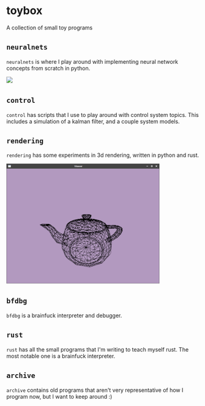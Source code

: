 # toybox

A collection of small toy programs

## `neuralnets`

`neuralnets` is where I play around with implementing neural network concepts from scratch in python.

<img src="neuralnets/demo.gif" width="200">

## `control`

`control` has scripts that I use to play around with control system topics. This includes a simulation of a kalman filter, and a couple system models.

## `rendering`

`rendering` has some experiments in 3d rendering, written in python and rust.

<img src="rendering/demo.png" width="400">

## `bfdbg`

`bfdbg` is a brainfuck interpreter and debugger.

## `rust`

`rust` has all the small programs that I'm writing to teach myself rust. The most notable one is a brainfuck interpreter.

## `archive`

`archive` contains old programs that aren't very representative of how I program now, but I want to keep around :)
